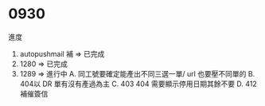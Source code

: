 # 0930
進度
1. autopushmail 補 => 已完成
2. 1280 => 已完成
3. 1289 => 進行中
   A. 同工號要確定能產出不同三選一單/ url 也要壓不同單的
   B. 404以 DR 單有沒有產過為主
   C. 403 404 需要顯示停用日期其餘不要
   D. 412 補催簽信
   
